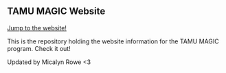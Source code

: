 ## TAMU MAGIC Website

[Jump to the website!](https://tamu-magic.github.io)

This is the repository holding the website information for the TAMU MAGIC program. Check it out! 

Updated by Micalyn Rowe <3